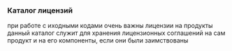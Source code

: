 ### Каталог лицензий

при работе с иходными кодами очень важны лицензии на продукты
данный каталог служит для хранения лицензионных соглашений на сам продукт и на его компоненты, если они были заимствованы
